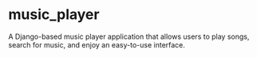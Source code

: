 # music_player
A Django-based music player application that allows users to play songs, search for music, and enjoy an easy-to-use interface.
